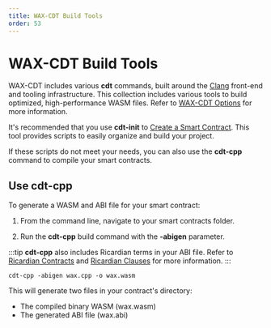 ```yaml
---
title: WAX-CDT Build Tools
order: 53
---
```


# WAX-CDT Build Tools

WAX-CDT includes various **cdt** commands, built around the <a href="https://clang.llvm.org/" target="_blank">Clang</a> front-end and tooling infrastructure. This collection includes various tools to build optimized, high-performance WASM files. Refer to [WAX-CDT Options](/build/tools/cdt_options) for more information.

It's recommended that you use **cdt-init** to [Create a Smart Contract](/build/dapp-development/wax-cdt/cdt_use.html#compile-hello-world). This tool provides scripts to easily organize and build your project. 

If these scripts do not meet your needs, you can also use the **cdt-cpp** command to compile your smart contracts.

## Use cdt-cpp

To generate a WASM and ABI file for your smart contract:

1. From the command line, navigate to your smart contracts folder.

2. Run the **cdt-cpp** build command with the **-abigen** parameter.

:::tip
<strong>cdt-cpp</strong> also includes Ricardian terms in your ABI file. Refer to [Ricardian Contracts](/build/tools/ricardian_contract) and [Ricardian Clauses](/build/tools/ricardian_clause) for more information.
:::

```
cdt-cpp -abigen wax.cpp -o wax.wasm
```

This will generate two files in your contract's directory:

* The compiled binary WASM (wax.wasm)
* The generated ABI file (wax.abi)

<!--## Use eosio-abigen to Generate an ABI

If you only want to generate an ABI file, you can easily do so with the **eosio-abigen** command. 

To use **eosio-abigen**, include the following parameters:

- Your contract's C++ file name
- --contract (Your contract's name)
- --output (Desired ABI file name)

### Example

```
eosio-abigen hello.cpp --contract=hello --output=hello.abi
```-->




